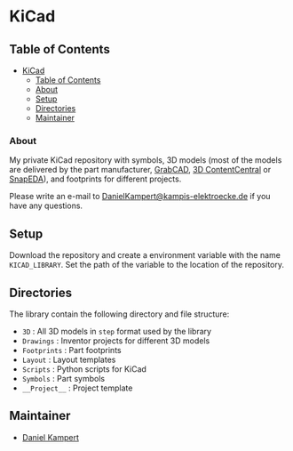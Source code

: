 # KiCad

## Table of Contents

- [KiCad](#kicad)
  - [Table of Contents](#table-of-contents)
  - [About](#about)
  - [Setup](#setup)
  - [Directories](#directories)
  - [Maintainer](#maintainer)

### About

My private KiCad repository with symbols, 3D models (most of the models are delivered by the part manufacturer, [GrabCAD](https://grabcad.com/), [3D ContentCentral](https://www.3dcontentcentral.com/Default.aspx) or [SnapEDA](https://www.snapeda.com/)), and footprints for different projects.

Please write an e-mail to [DanielKampert@kampis-elektroecke.de](DanielKampert@kampis-elektroecke.de) if you have any questions.

## Setup

Download the repository and create a environment variable with the name `KICAD_LIBRARY`. Set the path of the variable to the location of the repository.

## Directories

The library contain the following directory and file structure:

- `3D` : All 3D models in `step` format used by the library
- `Drawings` : Inventor projects for different 3D models
- `Footprints` : Part footprints
- `Layout` : Layout templates
- `Scripts` : Python scripts for KiCad
- `Symbols` : Part symbols
- `__Project__` : Project template

## Maintainer

- [Daniel Kampert](mailto:DanielKampert@kampis-elektroecke.de)
